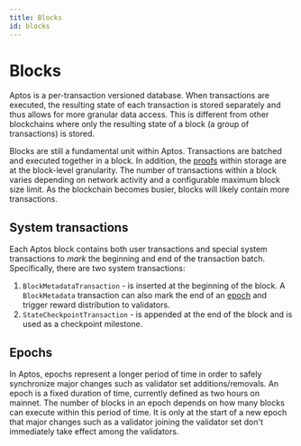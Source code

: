 ```yaml
---
title: Blocks
id: blocks
---
```


# Blocks

Aptos is a per-transaction versioned database. When transactions are executed, the resulting state of each transaction is stored separately and thus allows for more granular data access. This is different from other blockchains where only the resulting state of a block (a group of transactions) is stored.

Blocks are still a fundamental unit within Aptos. Transactions are batched and executed together in a block. In addition, the [proofs](./txns-states.md#proofs) within storage are at the block-level granularity. The number of transactions within a block varies depending on network activity and a configurable maximum block size limit. As the blockchain becomes busier, blocks will likely contain more transactions.

## System transactions

Each Aptos block contains both user transactions and special system transactions to _mark_ the beginning and end of the transaction batch. Specifically, there are two system transactions:

1. `BlockMetadataTransaction` - is inserted at the beginning of the block. A `BlockMetadata` transaction can also mark the end of an [epoch](#epochs) and trigger reward distribution to validators.
2. `StateCheckpointTransaction` - is appended at the end of the block and is used as a checkpoint milestone.

## Epochs

In Aptos, epochs represent a longer period of time in order to safely synchronize major changes such as validator set additions/removals. An epoch is a fixed duration of time, currently defined as two hours on mainnet. The number of blocks in an epoch depends on how many blocks can execute within this period of time. It is only at the start of a new epoch that major changes such as a validator joining the validator set don't immediately take effect among the validators.
